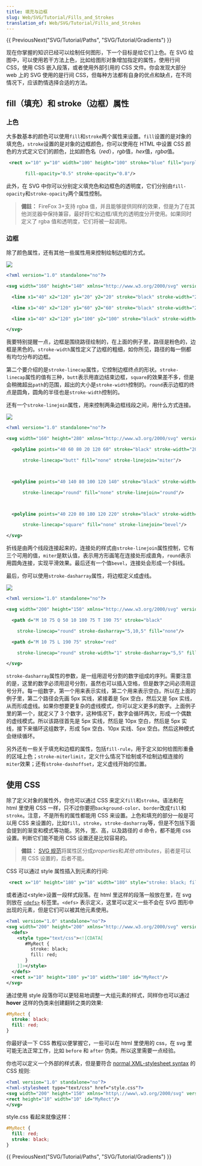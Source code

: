 ```yaml
---
title: 填充与边框
slug: Web/SVG/Tutorial/Fills_and_Strokes
translation_of: Web/SVG/Tutorial/Fills_and_Strokes
---
```

{{ PreviousNext("SVG/Tutorial/Paths", "SVG/Tutorial/Gradients") }}

现在你掌握的知识已经可以绘制任何图形，下一个目标是给它们上色。在 SVG 绘图中，可以使用若干方法上色，比如给图形对象增加指定的属性，使用行间 CSS，使用 CSS 嵌入段落，或者使用外部引用的 CSS 文件。你会发现大部分 web 上的 SVG 使用的是行间 CSS，但每种方法都有自身的优点和缺点，在不同情况下，应该酌情选择合适的方法。

## fill（填充）和 stroke（边框）属性

### 上色

大多数基本的颜色可以使用`fill`和`stroke`两个属性来设置。`fill`设置的是对象的填充色，`stroke`设置的是对象的边框颜色，你可以使用在 HTML 中设置 CSS 颜色的方式定义它们的颜色，比如颜色名（_red_），*rgb*值，*hex*值，*rgba*值。

```xml
 <rect x="10" y="10" width="100" height="100" stroke="blue" fill="purple"

       fill-opacity="0.5" stroke-opacity="0.8"/>
```

此外，在 SVG 中你可以分别定义填充色和边框色的透明度，它们分别由` fill-opacity `和` stroke-opacity `两个属性控制。

> **備註：** FireFox 3+支持 rgba 值，并且能够提供同样的效果，但是为了在其他浏览器中保持兼容，最好将它和边框/填充的透明度分开使用。如果同时定义了 rgba 值和透明度，它们将被一起调用。

### 边框

除了颜色属性，还有其他一些属性用来控制绘制边框的方式。

![](/@api/deki/files/355/=SVG_Stroke_Linecap_Example.png)

```xml
<?xml version="1.0" standalone="no"?>

<svg width="160" height="140" xmlns="http://www.w3.org/2000/svg" version="1.1">

  <line x1="40" x2="120" y1="20" y2="20" stroke="black" stroke-width="20" stroke-linecap="butt"/>

  <line x1="40" x2="120" y1="60" y2="60" stroke="black" stroke-width="20" stroke-linecap="square"/>

  <line x1="40" x2="120" y1="100" y2="100" stroke="black" stroke-width="20" stroke-linecap="round"/>

</svg>
```

我要特别提醒一点，边框是围绕路径绘制的，在上面的例子里，路径是粉色的，边框是黑色的。`stroke-width`属性定义了边框的粗细，如你所见，路径的每一侧都有均匀分布的边框。

第二个要介绍的是`stroke-linecap`属性，它控制边框终点的形状。`stroke-linecap`属性的值有三种，`butt`表示用直边结束边框，`square`的效果差不多，但是会稍微超出`path`的范围，超出的大小是`stroke-width`控制的。`round`表示边框的终点是圆角，圆角的半径也是`stroke-width`控制的。

还有一个`stroke-linejoin`属性，用来控制两条边框线段之间，用什么方式连接。

![](/@api/deki/files/356/=SVG_Stroke_Linejoin_Example.png)

```xml
<?xml version="1.0" standalone="no"?>

<svg width="160" height="280" xmlns="http://www.w3.org/2000/svg" version="1.1">

  <polyline points="40 60 80 20 120 60" stroke="black" stroke-width="20"

      stroke-linecap="butt" fill="none" stroke-linejoin="miter"/>



  <polyline points="40 140 80 100 120 140" stroke="black" stroke-width="20"

      stroke-linecap="round" fill="none" stroke-linejoin="round"/>



  <polyline points="40 220 80 180 120 220" stroke="black" stroke-width="20"

      stroke-linecap="square" fill="none" stroke-linejoin="bevel"/>

</svg>
```

折线是由两个线段连接起来的，连接处的样式由`stroke-linejoin`属性控制，它有三个可用的值，`miter`是默认值，表示用方形画笔在连接处形成直角，`round`表示用圆角连接，实现平滑效果。最后还有一个值`bevel`，连接处会形成一个斜线。

最后，你可以使用`stroke-dasharray`属性，将边框定义成虚线。

![](/@api/deki/files/354/=SVG_Stroke_Dasharray_Example.png)

```xml
<?xml version="1.0" standalone="no"?>

<svg width="200" height="150" xmlns="http://www.w3.org/2000/svg" version="1.1">

  <path d="M 10 75 Q 50 10 100 75 T 190 75" stroke="black"

    stroke-linecap="round" stroke-dasharray="5,10,5" fill="none"/>

  <path d="M 10 75 L 190 75" stroke="red"

    stroke-linecap="round" stroke-width="1" stroke-dasharray="5,5" fill="none"/>

</svg>
```

`stroke-dasharray`属性的参数，是一组用逗号分割的数字组成的序列。需要注意的是，这里的数字必须用逗号分割，虽然也可以插入空格，但是数字之间必须用逗号分开。每一组数字，第一个用来表示实线，第二个用来表示空白。所以在上面的例子里，第二个路径会先画 5px 实线，紧接着是 5px 空白，然后又是 5px 实线，从而形成虚线。如果你想要更复杂的虚线模式，你可以定义更多的数字。上面例子里的第一个，就定义了 3 个数字，这种情况下，数字会循环两次，形成一个偶数的虚线模式。所以该路径首先是 5px 实线，然后是 10px 空白，然后是 5px 实线，接下来循环这组数字，形成 5px 空白、10px 实线、5px 空白。然后这种模式会继续循环。

另外还有一些关于填充和边框的属性，包括`fill-rule`，用于定义如何给图形重叠的区域上色；`stroke-miterlimit`，定义什么情况下绘制或不绘制边框连接的`miter`效果；还有`stroke-dashoffset`，定义虚线开始的位置。

## 使用 CSS

除了定义对象的属性外，你也可以通过 CSS 来定义`fill`和`stroke`。语法和在 html 里使用 CSS 一样，只不过你要把`background-color`、`border`改成`fill`和`stroke`。注意，不是所有的属性都能用 CSS 来设置。上色和填充的部分一般是可以用 CSS 来设置的，比如`fill`，`stroke`，`stroke-dasharray`等，但是不包括下面会提到的渐变和模式等功能。另外，宽、高，以及路径的 d 命令，都不能用 css 设置。判断它们能不能用 CSS 设置还是比较容易的。

> **備註：** [SVG 规范](http://www.w3.org/TR/SVG/propidx.html)将属性区分成*properties*和*其他 attributes*，前者是可以用 CSS 设置的，后者不能。

CSS 可以通过 style 属性插入到元素的行间:

```xml
 <rect x="10" height="180" y="10" width="180" style="stroke: black; fill: red;"/>
```

或者通过\<style>设置一段样式段落。在 html 里这样的段落一般放在里，在 svg 则放在 [`<defs>`](/en/SVG/Element/defs) 标签里。`<defs>` 表示定义，这里可以定义一些不会在 SVG 图形中出现的元素，但是它们可以被其他元素使用。

```xml
<?xml version="1.0" standalone="no"?>
<svg width="200" height="200" xmlns="http://www.w3.org/2000/svg" version="1.1">
  <defs>
    <style type="text/css"><![CDATA[
       #MyRect {
         stroke: black;
         fill: red;
       }
    ]]></style>
  </defs>
  <rect x="10" height="180" y="10" width="180" id="MyRect"/>
</svg>
```

通过使用 style 段落你可以更轻易地调整一大组元素的样式，同样你也可以通过 **hover** 这样的伪类来创建翻转之类的效果:

```css
#MyRect {
  stroke: black;
  fill: red;
}
```

你最好读一下 CSS 教程以便掌握它，一些可以在 html 里使用的 css，在 svg 里可能无法正常工作，比如 `before` 和 `after` 伪类。所以这里需要一点经验。

你也可以定义一个外部的样式表，但是要符合 [normal XML-stylesheet syntax](http://www.w3.org/TR/xml-stylesheet/) 的 CSS 规则:

```xml
<?xml version="1.0" standalone="no"?>
<?xml-stylesheet type="text/css" href="style.css"?>
<svg width="200" height="150" xmlns="http\://www\.w3.org/2000/svg" version="1.1">
<rect height="10" width="10" id="MyRect"/>
</svg>
```

style.css 看起来就像这样：

```css
#MyRect {
  fill: red;
  stroke: black;
}
```

{{ PreviousNext("SVG/Tutorial/Paths", "SVG/Tutorial/Gradients") }}

